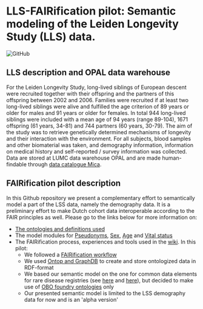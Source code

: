 # LLS-FAIRification pilot: Semantic modeling of the Leiden Longevity Study (LLS) data.
![GitHub](https://img.shields.io/github/license/LUMC-DCC/LLS-FAIRification)

## LLS description and OPAL data warehouse
For the Leiden Longevity Study, long-lived siblings of European descent were recruited together with their offspring and the partners of this offspring between 2002 and 2006. Families were recruited if at least two long-lived siblings were alive and fulfilled the age criterion of 89 years or older for males and 91 years or older for females. In total 944 long-lived siblings were included with a mean age of 94 years (range 89-104), 1671 offspring (61 years, 34-81) and 744 partners (60 years, 30-79). The aim of the study was to retrieve genetically determined mechanisms of longevity and their interaction with the environment. For all subjects, blood samples and other biomaterial was taken, and demography information, information on medical history and self-reported / survey information was collected. Data are stored at LUMC data warehouse OPAL and are made human-findable through [data catalogue Mica](https://dw.clinicalresearch.nl/pub/study/lls).

## FAIRification pilot description
In this Github repository we present a complementary effort to semantically model a part of the LSS data, namely the demography data. It is a preliminary effort to make Dutch cohort data interoperable according to the FAIR principles as well. Please go to the links below for more information on:
* [The ontologies and definitions used](https://github.com/LUMC-DCC/LLS-FAIRification/blob/main/terms-and-definitions/demography-terms-and-definitions.md)
* The model modules for [Pseudonyms](https://github.com/LUMC-DCC/LLS-FAIRification/blob/main/model/demography/01_pseudonym.md), [Sex](https://github.com/LUMC-DCC/LLS-FAIRification/blob/main/model/demography/02_sex.md), [Age](https://github.com/LUMC-DCC/LLS-FAIRification/blob/main/model/demography/03_age.md) and [Vital status](https://github.com/LUMC-DCC/LLS-FAIRification/blob/main/model/demography/04_vital-status.md)
* The FAIRification process, experiences and tools used in the [wiki](https://github.com/LUMC-DCC/LLS-FAIRification/wiki). In this pilot:
  * We followed a [FAIRification workflow](https://github.com/LUMC-DCC/LLS-FAIRification/wiki/FAIRification-workflow)
  * We used [Ontop and GraphDB](https://github.com/LUMC-DCC/LLS-FAIRification/wiki/Tools-used-to-ontologize-data) to create and store ontologized data in RDF-format
  * We based our semantic model on the one for common data elements for rare disease registries (see [here](https://doi.org/10.1186/s13326-022-00264-6) and [here](https://github.com/ejp-rd-vp/CDE-semantic-model)), but decided to make use of [OBO foundry ontologies](https://obofoundry.org/) only
  * Our presented semantic model is limited to the LSS demography data for now and is an 'alpha version' 



